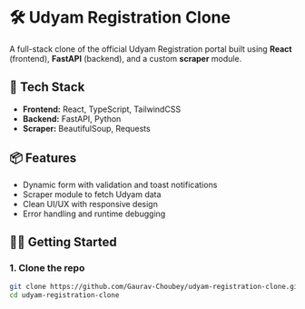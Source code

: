 # 🛠️ Udyam Registration Clone

A full-stack clone of the official Udyam Registration portal built using **React** (frontend), **FastAPI** (backend), and a custom **scraper** module.



## 🚀 Tech Stack

- **Frontend:** React, TypeScript, TailwindCSS
- **Backend:** FastAPI, Python
- **Scraper:** BeautifulSoup, Requests

## 📦 Features

- Dynamic form with validation and toast notifications
- Scraper module to fetch Udyam data
- Clean UI/UX with responsive design
- Error handling and runtime debugging

## 🧑‍💻 Getting Started

### 1. Clone the repo

```bash
git clone https://github.com/Gaurav-Choubey/udyam-registration-clone.git
cd udyam-registration-clone
